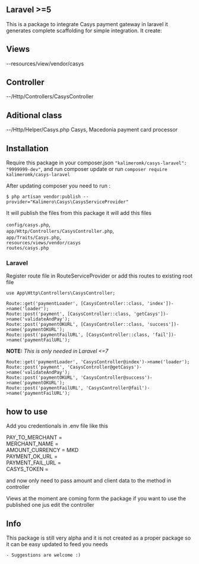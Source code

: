 ## Laravel >=5


This is a package to integrate Casys payment gateway in laravel it generates complete scaffolding for simple integration. It create:<br>
## Views <br>
--resources/view/vendor/casys<br>
## Controller<br>
--/Http/Controllers/CasysController<br>
## Aditional class
--/Http/Helper/Casys.php
Casys, Macedonia payment card processor 

## Installation

Require this package in your composer.json `"kalimeromk/casys-laravel": "9999999-dev"`,
and run composer update or run `composer require kalimeromk/casys-laravel`

After updating composer you need to run :

    $ php artisan vendor:publish --provider="Kalimero\Casys\CasysServiceProvider"

It will publish the files from this package it will add this files 

`config/casys.php`,<br />
`app/Http/Controllers/CasysController.php`,<br />
`app/Traits/Casys.php`,<br />
`resources/views/vendor/casys`<br />
`routes/casys.php`<br />


### Laravel 

Register route file in RouteServiceProvider or add this routes to existing root file

`use App\Http\Controllers\CasysController;`<br/>

`Route::get('paymentLoader', [CasysController::class, 'index'])->name('loader');`<br />
`Route::post('payment', [CasysController::class, 'getCasys'])->name('validateAndPay');`<br />
`Route::post('paymentOKURL', [CasysController::class, 'success'])->name('paymentOKURL');`<br />
`Route::post('paymentFailURL', [CasysController::class, 'fail'])->name('paymentFailURL');`<br />

**NOTE:** *This is only needed in Laravel <=7*

`Route::get('paymentLoader', 'CasysController@index')->name('loader');`<br />
`Route::post('payment', 'CasysController@getCasys')->name('validateAndPay');`<br />
`Route::post('paymentOKURL', 'CasysController@success')->name('paymentOKURL');`<br />
`Route::post('paymentFailURL', 'CasysController@fail')->name('paymentFailURL');`<br />


## how to use 
 
Add you credentionals in .env file like this 

PAY_TO_MERCHANT = <br>
MERCHANT_NAME = <br>
AMOUNT_CURRENCY = MKD <br>
PAYMENT_OK_URL = <br>
PAYMENT_FAIL_URL = <br>
CASYS_TOKEN = <br>

and now only need to pass amount and client data to the method in controller 

Views at the moment are coming form the package if you want to use the published one jus edit the controller 

## Info

This package is still very alpha and it is not created as a proper package so it can be easy updated to feed you needs 

    - Suggestions are welcome :)
